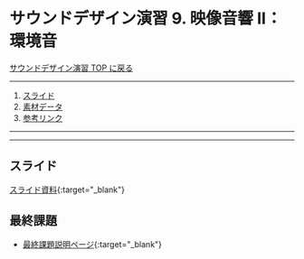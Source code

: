 # サウンドデザイン演習 9. 映像音響 II：環境音 <!-- omit in toc -->

[サウンドデザイン演習 TOP に戻る](./index.md)

---

1. [スライド](#スライド)
2. [素材データ](#素材データ)
3. [参考リンク](#参考リンク)

---

---

## スライド

[スライド資料](./sd_09slide.pdf){:target="_blank"}

## 最終課題
- [最終課題説明ページ](./sd_kadai.md){:target="_blank"}

